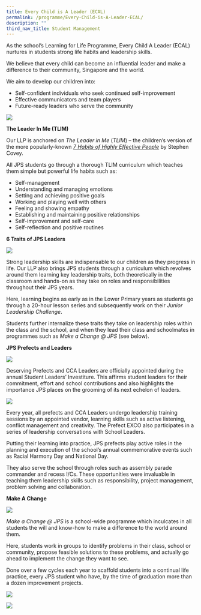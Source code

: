 ```yaml
---
title: Every Child is A Leader (ECAL)
permalink: /programme/Every-Child-is-A-Leader-ECAL/
description: ""
third_nav_title: Student Management
---
```

As the school’s Learning for Life Programme, Every Child A Leader (ECAL) nurtures in students strong life habits and leadership skills.

We believe that every child can become an influential leader and make a difference to their community, Singapore and the world.

We aim to develop our children into:
* Self-confident individuals who seek continued self-improvement
* Effective communicators and team players
* Future-ready leaders who serve the community

![](/images/TLIM01.jpg)

**The Leader In Me (TLIM)**

Our LLP is anchored on _The Leader in Me_ (_TLIM_) – the children’s version of the more popularly-known [_7 Habits of Highly Effective People_](https://jurongpri.moe.edu.sg/qql/slot/u560/Programme/Every%20Child%20Is%20a%20Leader/7HabitsTree.pdf) by Stephen Covey.

All JPS students go through a thorough TLIM curriculum which teaches them simple but powerful life habits such as:

* Self-management
* Understanding and managing emotions
* Setting and achieving positive goals
* Working and playing well with others
* Feeling and showing empathy
* Establishing and maintaining positive relationships
* Self-improvement and self-care
* Self-reflection and positive routines

**6 Traits of JPS Leaders**

![](/images/JPSLeaders.jpg)

Strong leadership skills are indispensable to our children as they progress in life. Our LLP also brings JPS students through a curriculum which revolves around them learning key leadership traits, both theoretically in the classroom and hands-on as they take on roles and responsibilities throughout their JPS years.

Here, learning begins as early as in the Lower Primary years as students go through a 20-hour lesson series and subsequently work on their _Junior Leadership Challenge_.

Students further internalize these traits they take on leadership roles within the class and the school, and when they lead their class and schoolmates in programmes such as _Make a Change @ JPS_ (see below).

**JPS Prefects and Leaders**

![](/images/PrefectEXCO2023.jpg)

Deserving Prefects and CCA Leaders are officially appointed during the annual Student Leaders’ Investiture. This affirms student leaders for their commitment, effort and school contributions and also highlights the importance JPS places on the grooming of its next echelon of leaders.

![](/images/P4Prefects.jpg)

Every year, all prefects and CCA Leaders undergo leadership training sessions by an appointed vendor, learning skills such as active listening, conflict management and creativity. The Prefect EXCO also participates in a series of leadership conversations with School Leaders.

Putting their learning into practice, JPS prefects play active roles in the planning and execution of the school’s annual commemorative events such as Racial Harmony Day and National Day.

They also serve the school through roles such as assembly parade commander and recess I/Cs. These opportunities were invaluable in teaching them leadership skills such as responsibility, project management, problem solving and collaboration.

**Make A Change**

![](/images/MakeAChange01.png)

_Make a Change @ JPS_ is a school-wide programme which inculcates in all students the will and know-how to make a difference to the world around them.

Here, students work in groups to identify problems in their class, school or community, propose feasible solutions to these problems, and actually go ahead to implement the change they want to see.

Done over a few cycles each year to scaffold students into a continual life practice, every JPS student who have, by the time of graduation more than a dozen improvement projects.

![](/images/MakeAChange02.jpg)

![](/images/MakeAChange03.jpg)